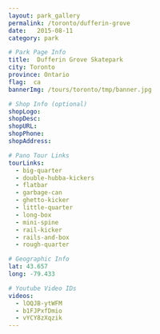 ```yaml
---
layout: park_gallery
permalink: /toronto/dufferin-grove
date:   2015-08-11
category: park

# Park Page Info
title:  Dufferin Grove Skatepark
city: Toronto
province: Ontario
flag:  ca
bannerImg: /tours/toronto/tmp/banner.jpg

# Shop Info (optional)
shopLogo:
shopDesc:
shopURL:
shopPhone:
shopAddress:

# Pano Tour Links
tourLinks:
  - big-quarter
  - double-hubba-kickers
  - flatbar
  - garbage-can
  - ghetto-kicker
  - little-quarter
  - long-box
  - mini-spine
  - rail-kicker
  - rails-and-box
  - rough-quarter

# Geographic Info
lat: 43.657
long: -79.433

# Youtube Video IDs
videos:
  - lOQJB-ytWFM
  - b1FJPxfDmio
  - vYCY8zXqzik
---
```

